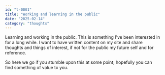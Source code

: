 ```yaml
---
id: "t-0001"
title: "Working and learning in the public"
date: "2025-02-14"
category: "thoughts"
---
```


Learning and working in the public. This is something I've been interested in for a long while. I want to have written content on my site and share thoughts and things of interest, if not for the public my future self and for reference.

So here we go if you stumble upon this at some point, hopefully you can find something of value to you.
